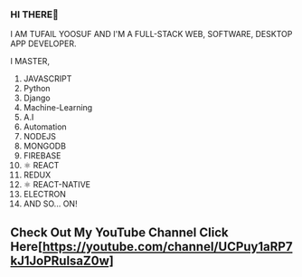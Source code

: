 ### HI THERE👋

I AM TUFAIL YOOSUF AND I'M A FULL-STACK WEB, SOFTWARE, DESKTOP APP DEVELOPER.

I MASTER,
1) JAVASCRIPT
2) Python
3) Django
4) Machine-Learning
5) A.I
6) Automation
7) NODEJS
8) MONGODB
9) FIREBASE
10) ⚛ REACT
11) REDUX
12) ⚛ REACT-NATIVE
13) ELECTRON
14) AND SO... ON!

## Check Out My YouTube Channel Click Here[https://youtube.com/channel/UCPuy1aRP7kJ1JoPRulsaZ0w]
